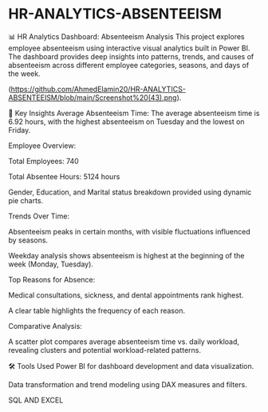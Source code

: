 # HR-ANALYTICS-ABSENTEEISM


📊 HR Analytics Dashboard: Absenteeism Analysis
This project explores employee absenteeism using interactive visual analytics built in Power BI. The dashboard provides deep insights into patterns, trends, and causes of absenteeism across different employee categories, seasons, and days of the week.

(https://github.com/AhmedElamin20/HR-ANALYTICS-ABSENTEEISM/blob/main/Screenshot%20(43).png).

📌 Key Insights
Average Absenteeism Time:
The average absenteeism time is 6.92 hours, with the highest absenteeism on Tuesday and the lowest on Friday.

Employee Overview:

Total Employees: 740

Total Absentee Hours: 5124 hours

Gender, Education, and Marital status breakdown provided using dynamic pie charts.

Trends Over Time:

Absenteeism peaks in certain months, with visible fluctuations influenced by seasons.

Weekday analysis shows absenteeism is highest at the beginning of the week (Monday, Tuesday).

Top Reasons for Absence:

Medical consultations, sickness, and dental appointments rank highest.

A clear table highlights the frequency of each reason.

Comparative Analysis:

A scatter plot compares average absenteeism time vs. daily workload, revealing clusters and potential workload-related patterns.

🛠 Tools Used
Power BI for dashboard development and data visualization.

Data transformation and trend modeling using DAX measures and filters.

SQL AND EXCEL




